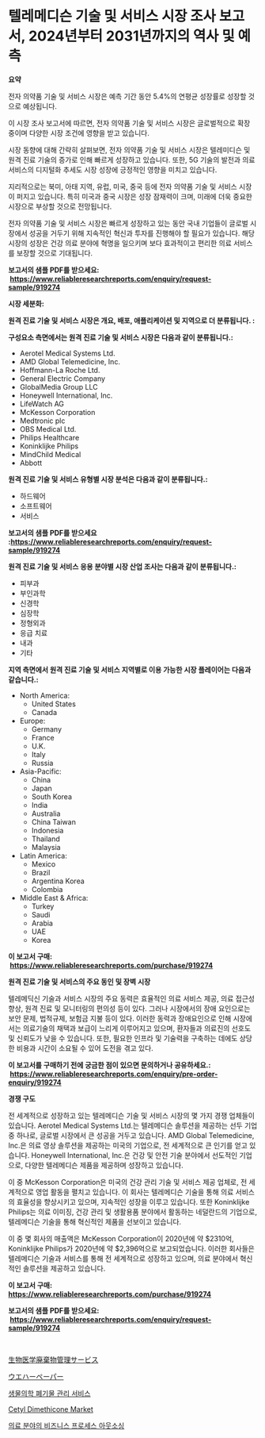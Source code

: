 <p><h1>텔레메디슨 기술 및 서비스 시장 조사 보고서, 2024년부터 2031년까지의 역사 및 예측</h1></p><p><strong>요약</strong></p>
<p><p>전자 의약품 기술 및 서비스 시장은 예측 기간 동안 5.4%의 연평균 성장률로 성장할 것으로 예상됩니다. </p><p>이 시장 조사 보고서에 따르면, 전자 의약품 기술 및 서비스 시장은 글로벌적으로 확장 중이며 다양한 시장 조건에 영향을 받고 있습니다. </p><p>시장 동향에 대해 간략히 살펴보면, 전자 의약품 기술 및 서비스 시장은 텔레미디슨 및 원격 진료 기술의 증가로 인해 빠르게 성장하고 있습니다. 또한, 5G 기술의 발전과 의료 서비스의 디지털화 추세도 시장 성장에 긍정적인 영향을 미치고 있습니다.</p><p>지리적으로는 북미, 아태 지역, 유럽, 미국, 중국 등에 전자 의약품 기술 및 서비스 시장이 퍼지고 있습니다. 특히 미국과 중국 시장은 성장 잠재력이 크며, 미래에 더욱 중요한 시장으로 부상할 것으로 전망됩니다.</p><p>전자 의약품 기술 및 서비스 시장은 빠르게 성장하고 있는 동안 국내 기업들이 글로벌 시장에서 성공을 거두기 위해 지속적인 혁신과 투자를 진행해야 할 필요가 있습니다. 해당 시장의 성장은 건강 의료 분야에 혁명을 일으키며 보다 효과적이고 편리한 의료 서비스를 보장할 것으로 기대됩니다.</p></p>
<p><strong>보고서의 샘플 PDF를 받으세요: &nbsp;<a href="https://www.reliableresearchreports.com/enquiry/request-sample/919274">https://www.reliableresearchreports.com/enquiry/request-sample/919274</a></strong></p>
<p><strong>시장 세분화:</strong></p>
<p><strong> 원격 진료 기술 및 서비스 시장은 개요, 배포, 애플리케이션 및 지역으로 더 분류됩니다. :</strong></p>
<p><strong>구성요소 측면에서는 원격 진료 기술 및 서비스 시장은 다음과 같이 분류됩니다.:</strong></p>
<p><ul><li>Aerotel Medical Systems Ltd.</li><li>AMD Global Telemedicine, Inc.</li><li>Hoffmann-La Roche Ltd.</li><li>General Electric Company</li><li>GlobalMedia Group LLC</li><li>Honeywell International, Inc.</li><li>LifeWatch AG</li><li>McKesson Corporation</li><li>Medtronic plc</li><li>OBS Medical Ltd.</li><li>Philips Healthcare</li><li>Koninklijke Philips</li><li>MindChild Medical</li><li>Abbott</li></ul></p>
<p><strong> 원격 진료 기술 및 서비스 유형별 시장 분석은 다음과 같이 분류됩니다.:</strong></p>
<p><ul><li>하드웨어</li><li>소프트웨어</li><li>서비스</li></ul></p>
<p><strong>보고서의 샘플 PDF를 받으세요 :<a href="https://www.reliableresearchreports.com/enquiry/request-sample/919274">https://www.reliableresearchreports.com/enquiry/request-sample/919274</a></strong></p>
<p><strong> 원격 진료 기술 및 서비스 응용 분야별 시장 산업 조사는 다음과 같이 분류됩니다.:</strong></p>
<p><ul><li>피부과</li><li>부인과학</li><li>신경학</li><li>심장학</li><li>정형외과</li><li>응급 치료</li><li>내과</li><li>기타</li></ul></p>
<p><strong>지역 측면에서 원격 진료 기술 및 서비스 지역별로 이용 가능한 시장 플레이어는 다음과 같습니다.:</strong></p>
<p><ul>
    <li>
        North America:
        <ul>
            <li>United States</li>
            <li>Canada</li>
        </ul>
    </li>
    <li>
        Europe:
        <ul>
            <li>Germany</li>
            <li>France</li>
            <li>U.K.</li>
            <li>Italy</li>
            <li>Russia</li>
        </ul>
    </li>
    <li>
        Asia-Pacific:
        <ul>
            <li>China</li>
            <li>Japan</li>
            <li>South Korea</li>
            <li>India</li>
            <li>Australia</li>
            <li>China Taiwan</li>
            <li>Indonesia</li>
            <li>Thailand</li>
            <li>Malaysia</li>
        </ul>
    </li>
    <li>
        Latin America:
        <ul>
            <li>Mexico</li>
            <li>Brazil</li>
            <li>Argentina Korea</li>
            <li>Colombia</li>
        </ul>
    </li>
    <li>
        Middle East & Africa:
        <ul>
            <li>Turkey</li>
            <li>Saudi</li>
            <li>Arabia</li>
            <li>UAE</li>
            <li>Korea</li>
        </ul>
    </li>
    </ul></p>
<p><strong>이 보고서 구매: &nbsp;<a href="https://www.reliableresearchreports.com/purchase/919274">https://www.reliableresearchreports.com/purchase/919274</a></strong></p>
<p><strong>원격 진료 기술 및 서비스의 주요 동인 및 장벽 시장</strong></p>
<p><p>텔레메딕신 기술과 서비스 시장의 주요 동력은 효율적인 의료 서비스 제공, 의료 접근성 향상, 원격 진료 및 모니터링의 편의성 등이 있다. 그러나 시장에서의 장애 요인으로는 보안 문제, 법적규제, 보험금 지불 등이 있다. 이러한 동력과 장애요인으로 인해 시장에서는 의료기술의 채택과 보급이 느리게 이루어지고 있으며, 환자들과 의료진의 선호도 및 신뢰도가 낮을 수 있습니다. 또한, 필요한 인프라 및 기술력을 구축하는 데에도 상당한 비용과 시간이 소요될 수 있어 도전을 겪고 있다.</p></p>
<p><strong>이 보고서를 구매하기 전에 궁금한 점이 있으면 문의하거나 공유하세요.: &nbsp;<a href="https://www.reliableresearchreports.com/enquiry/pre-order-enquiry/919274">https://www.reliableresearchreports.com/enquiry/pre-order-enquiry/919274</a></strong></p>
<p><strong>경쟁 구도</strong></p>
<p><p>전 세계적으로 성장하고 있는 텔레메디슨 기술 및 서비스 시장의 몇 가지 경쟁 업체들이 있습니다. Aerotel Medical Systems Ltd.는 텔레메디슨 솔루션을 제공하는 선두 기업 중 하나로, 글로벌 시장에서 큰 성공을 거두고 있습니다. AMD Global Telemedicine, Inc.은 의료 영상 솔루션을 제공하는 미국의 기업으로, 전 세계적으로 큰 인기를 얻고 있습니다. Honeywell International, Inc.은 건강 및 안전 기술 분야에서 선도적인 기업으로, 다양한 텔레메디슨 제품을 제공하며 성장하고 있습니다.</p><p>이 중 McKesson Corporation은 미국의 건강 관리 기술 및 서비스 제공 업체로, 전 세계적으로 영업 활동을 펼치고 있습니다. 이 회사는 텔레메디슨 기술을 통해 의료 서비스의 효율성을 향상시키고 있으며, 지속적인 성장을 이루고 있습니다. 또한 Koninklijke Philips는 의료 이미징, 건강 관리 및 생활용품 분야에서 활동하는 네덜란드의 기업으로, 텔레메디슨 기술을 통해 혁신적인 제품을 선보이고 있습니다.</p><p>이 중 몇 회사의 매출액은 McKesson Corporation이 2020년에 약 $2310억, Koninklijke Philips가 2020년에 약 $2,396억으로 보고되었습니다. 이러한 회사들은 텔레메디슨 기술과 서비스를 통해 전 세계적으로 성장하고 있으며, 의료 분야에서 혁신적인 솔루션을 제공하고 있습니다.</p></p>
<p><strong>이 보고서 구매: &nbsp; <a href="https://www.reliableresearchreports.com/purchase/919274">https://www.reliableresearchreports.com/purchase/919274</a></strong></p>
<p><strong>보고서의 샘플 PDF를 받으세요: &nbsp;<a href="https://www.reliableresearchreports.com/enquiry/request-sample/919274">https://www.reliableresearchreports.com/enquiry/request-sample/919274</a></strong><strong></strong></p>
<p>&nbsp;</p>
<p><p><a href="https://github.com/lababdou/Market-Research-Report-List-2/blob/main/8876645182822.md">生物医学廃棄物管理サービス</a></p><p><a href="https://github.com/mohamedbakry57/Market-Research-Report-List-2/blob/main/5445309182821.md">ウエハーペーパー</a></p><p><a href="https://github.com/laholand/Market-Research-Report-List-2/blob/main/4704257182817.md">생물의학 폐기물 관리 서비스</a></p><p><a href="https://issuu.com/reportprime-2/docs/cetyl-dimethicone-market-size-2030.pptx">Cetyl Dimethicone Market</a></p><p><a href="https://github.com/sougarounis/Market-Research-Report-List-2/blob/main/1009939182818.md">의료 분야의 비즈니스 프로세스 아웃소싱</a></p></p>